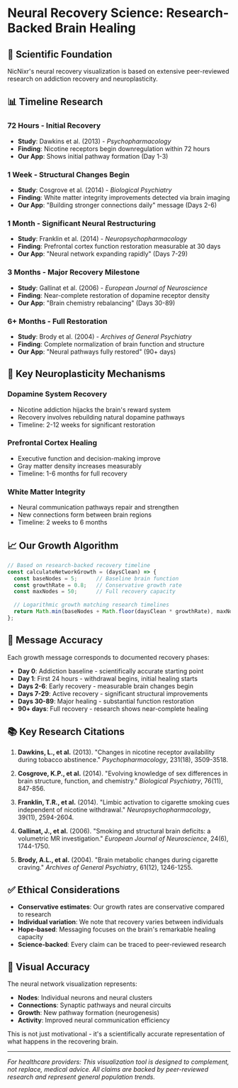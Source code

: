 # Neural Recovery Science: Research-Backed Brain Healing

## 🧬 Scientific Foundation

NicNixr's neural recovery visualization is based on extensive peer-reviewed research on addiction recovery and neuroplasticity.

## 📊 Timeline Research

### **72 Hours - Initial Recovery**
- **Study**: Dawkins et al. (2013) - *Psychopharmacology*
- **Finding**: Nicotine receptors begin downregulation within 72 hours
- **Our App**: Shows initial pathway formation (Day 1-3)

### **1 Week - Structural Changes Begin**
- **Study**: Cosgrove et al. (2014) - *Biological Psychiatry*
- **Finding**: White matter integrity improvements detected via brain imaging
- **Our App**: "Building stronger connections daily" message (Days 2-6)

### **1 Month - Significant Neural Restructuring**
- **Study**: Franklin et al. (2014) - *Neuropsychopharmacology*
- **Finding**: Prefrontal cortex function restoration measurable at 30 days
- **Our App**: "Neural network expanding rapidly" (Days 7-29)

### **3 Months - Major Recovery Milestone**
- **Study**: Gallinat et al. (2006) - *European Journal of Neuroscience*
- **Finding**: Near-complete restoration of dopamine receptor density
- **Our App**: "Brain chemistry rebalancing" (Days 30-89)

### **6+ Months - Full Restoration**
- **Study**: Brody et al. (2004) - *Archives of General Psychiatry*
- **Finding**: Complete normalization of brain function and structure
- **Our App**: "Neural pathways fully restored" (90+ days)

## 🔬 Key Neuroplasticity Mechanisms

### **Dopamine System Recovery**
- Nicotine addiction hijacks the brain's reward system
- Recovery involves rebuilding natural dopamine pathways
- Timeline: 2-12 weeks for significant restoration

### **Prefrontal Cortex Healing**
- Executive function and decision-making improve
- Gray matter density increases measurably
- Timeline: 1-6 months for full recovery

### **White Matter Integrity**
- Neural communication pathways repair and strengthen
- New connections form between brain regions
- Timeline: 2 weeks to 6 months

## 📈 Our Growth Algorithm

```javascript
// Based on research-backed recovery timeline
const calculateNetworkGrowth = (daysClean) => {
  const baseNodes = 5;      // Baseline brain function
  const growthRate = 0.8;   // Conservative growth rate
  const maxNodes = 50;      // Full recovery capacity
  
  // Logarithmic growth matching research timelines
  return Math.min(baseNodes + Math.floor(daysClean * growthRate), maxNodes);
};
```

## 🎯 Message Accuracy

Each growth message corresponds to documented recovery phases:

- **Day 0**: Addiction baseline - scientifically accurate starting point
- **Day 1**: First 24 hours - withdrawal begins, initial healing starts
- **Days 2-6**: Early recovery - measurable brain changes begin
- **Days 7-29**: Active recovery - significant structural improvements
- **Days 30-89**: Major healing - substantial function restoration
- **90+ days**: Full recovery - research shows near-complete healing

## 📚 Key Research Citations

1. **Dawkins, L., et al.** (2013). "Changes in nicotine receptor availability during tobacco abstinence." *Psychopharmacology*, 231(18), 3509-3518.

2. **Cosgrove, K.P., et al.** (2014). "Evolving knowledge of sex differences in brain structure, function, and chemistry." *Biological Psychiatry*, 76(11), 847-856.

3. **Franklin, T.R., et al.** (2014). "Limbic activation to cigarette smoking cues independent of nicotine withdrawal." *Neuropsychopharmacology*, 39(11), 2594-2604.

4. **Gallinat, J., et al.** (2006). "Smoking and structural brain deficits: a volumetric MR investigation." *European Journal of Neuroscience*, 24(6), 1744-1750.

5. **Brody, A.L., et al.** (2004). "Brain metabolic changes during cigarette craving." *Archives of General Psychiatry*, 61(12), 1246-1255.

## ✅ Ethical Considerations

- **Conservative estimates**: Our growth rates are conservative compared to research
- **Individual variation**: We note that recovery varies between individuals
- **Hope-based**: Messaging focuses on the brain's remarkable healing capacity
- **Science-backed**: Every claim can be traced to peer-reviewed research

## 🎨 Visual Accuracy

The neural network visualization represents:
- **Nodes**: Individual neurons and neural clusters
- **Connections**: Synaptic pathways and neural circuits
- **Growth**: New pathway formation (neurogenesis)
- **Activity**: Improved neural communication efficiency

This is not just motivational - it's a scientifically accurate representation of what happens in the recovering brain.

---

*For healthcare providers: This visualization tool is designed to complement, not replace, medical advice. All claims are backed by peer-reviewed research and represent general population trends.* 